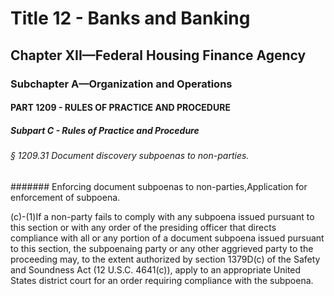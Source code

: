 
# Title 12 - Banks and Banking
## Chapter XII—Federal Housing Finance Agency
### Subchapter A—Organization and Operations
#### PART 1209 - RULES OF PRACTICE AND PROCEDURE
##### Subpart C - Rules of Practice and Procedure
###### § 1209.31 Document discovery subpoenas to non-parties.
####### Enforcing document subpoenas to non-parties,Application for enforcement of subpoena.

(c)-(1)If a non-party fails to comply with any subpoena issued pursuant to this section or with any order of the presiding officer that directs compliance with all or any portion of a document subpoena issued pursuant to this section, the subpoenaing party or any other aggrieved party to the proceeding may, to the extent authorized by section 1379D(c) of the Safety and Soundness Act (12 U.S.C. 4641(c)), apply to an appropriate United States district court for an order requiring compliance with the subpoena.
